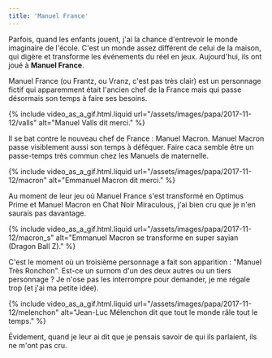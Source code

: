 ```yaml
---
title: 'Manuel France'
---
```


Parfois, quand les enfants jouent, j'ai la chance d'entrevoir le monde
imaginaire de l'école. C'est un monde assez différent de celui de la maison, qui
digère et transforme les événements du réel en jeux. Aujourd'hui, ils ont joué à
**Manuel France**.

<!-- more -->

Manuel France (ou Frantz, ou Vranz, c'est pas très clair) est un personnage
fictif qui apparemment était l'ancien chef de la France mais qui passe désormais
son temps à faire ses besoins.

{% include video_as_a_gif.html.liquid
url="/assets/images/papa/2017-11-12/valls"
alt="Manuel Valls dit merci."
%}

Il se bat contre le nouveau chef de France : Manuel Macron. Manuel Macron passe
visiblement aussi son temps à déféquer. Faire caca semble être un passe-temps
très commun chez les Manuels de maternelle.

{% include video_as_a_gif.html.liquid
url="/assets/images/papa/2017-11-12/macron"
alt="Emmanuel Macron dit merci."
%}

Au moment de leur jeu où Manuel France s'est transformé en Optimus Prime et
Manuel Macron en Chat Noir Miraculous, j'ai bien cru que je n'en saurais pas
davantage.

{% include video_as_a_gif.html.liquid
url="/assets/images/papa/2017-11-12/macron_s"
alt="Emmanuel Macron se transforme en super sayian (Dragon Ball Z)."
%}

C'est le moment où un troisième personnage a fait son apparition : "Manuel Très
Ronchon". Est-ce un surnom d'un des deux autres ou un tiers personnage ? Je
n'ose pas les interrompre pour demander, je me régale trop (et j'ai ma petite
idée).

{% include video_as_a_gif.html.liquid
url="/assets/images/papa/2017-11-12/melenchon"
alt="Jean-Luc Mélenchon dit que tout le monde râle tout le temps."
%}

Évidement, quand je leur ai dit que je pensais savoir de qui ils parlaient, ils
ne m'ont pas cru.
